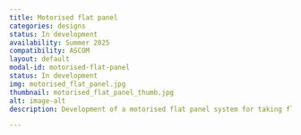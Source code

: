 ```yaml
---
title: Motorised flat panel
categories: designs
status: In development
availability: Summer 2025
compatibility: ASCOM
layout: default
modal-id: motorised-flat-panel
status: In development
img: motorised_flat_panel.jpg
thumbnail: motorised_flat_panel_thumb.jpg
alt: image-alt
description: Development of a motorised flat panel system for taking flats remotely. 

---
```

